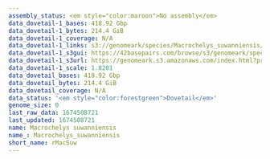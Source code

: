 ```yaml
---
assembly_status: <em style="color:maroon">No assembly</em>
data_dovetail-1_bases: 418.92 Gbp
data_dovetail-1_bytes: 214.4 GiB
data_dovetail-1_coverage: N/A
data_dovetail-1_links: s3://genomeark/species/Macrochelys_suwanniensis/rMacSuw1/genomic_data/dovetail/<br>
data_dovetail-1_s3gui: https://42basepairs.com/browse/s3/genomeark/species/Macrochelys_suwanniensis/rMacSuw1/genomic_data/dovetail/
data_dovetail-1_s3url: https://genomeark.s3.amazonaws.com/index.html?prefix=species/Macrochelys_suwanniensis/rMacSuw1/genomic_data/dovetail/
data_dovetail-1_scale: 1.8201
data_dovetail_bases: 418.92 Gbp
data_dovetail_bytes: 214.4 GiB
data_dovetail_coverage: N/A
data_status: '<em style="color:forestgreen">Dovetail</em>'
genome_size: 0
last_raw_data: 1674508721
last_updated: 1674508721
name: Macrochelys suwanniensis
name_: Macrochelys_suwanniensis
short_name: rMacSuw
---
```

